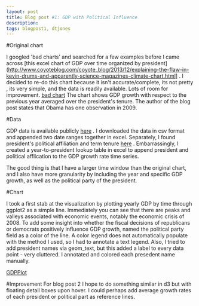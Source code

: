 ```yaml
---
layout: post
title: Blog post #1: GDP with Political Influence
description: 
tags: blogpost1, dtjones
---
```


#Original chart

I googled 'bad charts' and searched for a few examples before I came across [this excel chart of GDP over time organized by president](http://www.coyoteblog.com/coyote_blog/2013/12/explaining-the-flaw-in-kevin-drums-and-apparently-science-magazines-climate-chart.html] . I decided to re-do this chart because it isn't accurate/complete, its not pretty , its very simple, and the data is readily available. Lots of room for improvement. 
[bad chart](http://www.coyoteblog.com/wp-content/uploads/2013/12/bad-chart-example-500x340.gif)
The chart shows GDP growth with respect to the previous year averaged over the president's tenure. The author of the blog post states that Obama has one observation in 2009. 

#Data

GDP data is available publicly [here](http://www.bea.gov/iTable/iTable.cfm?ReqID=9&step=1#reqid=9&step=1&isuri=1) . I downloaded the data in csv format and appended two date ranges together in excel. Separately, I found president's political affiliation and term tenure [here](http://www.infoplease.com/encyclopedia/history/presidents-united-states-table.html) . Embarrassingly, I created a year-to-president lookup table in excel to append president and political afflication to the GDP growth rate time series.  

The good thing is that I have a larger time window than the original chart, and I also have more granularity by including the year and specific GDP growth, as well as the political party of the president. 

#Chart

I took a first stab at the visualization by plotting yearly GDP by time through ggplot2 as a simple line. Immediately you can see that there are peaks and valleys associated with economic events, notably the economic crisis of 2008. To add some insight into whether the fiscal decisions of republicans or democrats positively influence GDP growth, named the political party field as a color of the line. A color legend does not automatically populate with the method I used, so I had to annotate a text legend. Also, I tried to add president names via geom_text, but this added a label to every data point - very cluttered. I annotated and colored each presedent name manually. 

[GDPPlot](https://www.dropbox.com/s/tkk4gy9amepv632/GDPPlot.jpeg)

#Improvement
For blog post 2 I hope to do something similar in d3 but with floating detail boxes upon hover. I could perhaps add average growth rates of each president or political part as reference lines. 

<!-- use tags blogpost1 blogpost2 blogpost3 for easy grouping -->
<!-- please reserve for @malecki's use only tags 'slides', 'emails' -->